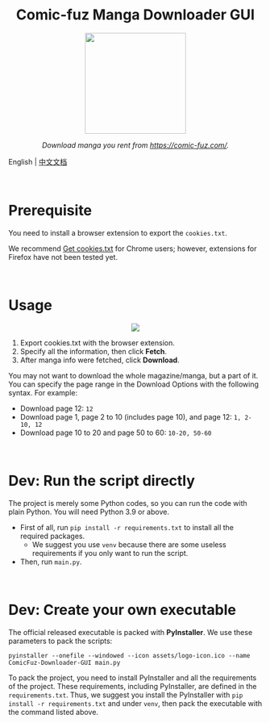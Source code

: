 <h1 align="center">Comic-fuz Manga Downloader GUI</h1>
<p align="center"><img src="https://i.imgur.com/LhjPTdo.png" width=200 height=200></p>
<p align="center"><i>Download manga you rent from <a href="https://comic-fuz.com/">https://comic-fuz.com/</a>.</i></p>

English | [中文文档](docs/README_zh-CN.md)

<br>

# Prerequisite

You need to install a browser extension to export the `cookies.txt`. 

We recommend [Get cookies.txt](https://chrome.google.com/webstore/detail/get-cookiestxt/bgaddhkoddajcdgocldbbfleckgcbcid) for Chrome users; however, extensions for Firefox have not been tested yet.

<br>

# Usage

<p align="center"><img src="https://i.imgur.com/Buo5msj.png"></p>

1. Export cookies.txt with the browser extension.
2. Specify all the information, then click **Fetch**.
3. After manga info were fetched, click **Download**.

You may not want to download the whole magazine/manga, but a part of it. You can specify the page range in the Download Options with the following syntax. For example:

- Download page 12: `12`
- Download page 1, page 2 to 10 (includes page 10), and page 12: `1, 2-10, 12`
- Download page 10 to 20 and page 50 to 60: `10-20, 50-60`

<br>

# Dev: Run the script directly

The project is merely some Python codes, so you can run the code with plain Python.
You will need Python 3.9 or above.

- First of all, run `pip install -r requirements.txt` to install all the required packages.
  - We suggest you use `venv` because there are some useless requirements if you only want to run the script.
- Then, run `main.py`.

<br>

# Dev: Create your own executable

The official released executable is packed with **PyInstaller**. We use these parameters to pack the scripts:

```shell
pyinstaller --onefile --windowed --icon assets/logo-icon.ico --name ComicFuz-Downloader-GUI main.py
```

To pack the project, you need to install PyInstaller and all the requirements of the project. These requirements, including PyInstaller, are defined in the `requirements.txt`. Thus, we suggest you install the PyInstaller  with `pip install -r requirements.txt` and under `venv`, then pack the executable with the command listed above.
